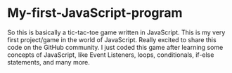 # My-first-JavaScript-program
So this is basically a tic-tac-toe game written in JavaScript. This is my very first project/game in the world of JavaScript. Really excited to share this code on the  GitHub community. I just coded this game after learning some concepts of JavaScript, like Event Listeners, loops, conditionals, if-else statements, and many more.  
